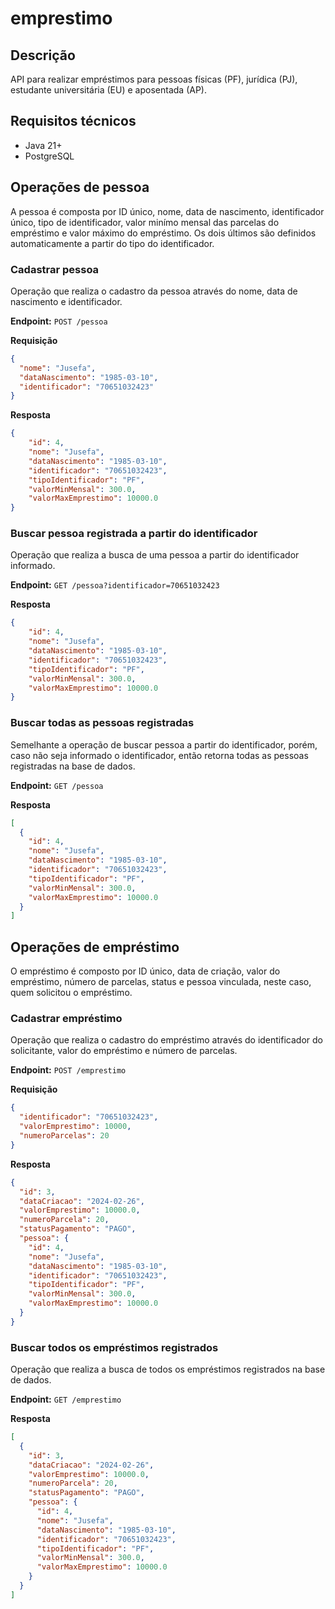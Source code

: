 # emprestimo

## Descrição
API para realizar empréstimos para pessoas físicas (PF), jurídica (PJ), estudante universitária (EU) e aposentada (AP).

## Requisitos técnicos
- Java 21+
- PostgreSQL

## Operações de pessoa
A pessoa é composta por ID único, nome, data de nascimento, identificador único, tipo de identificador, valor minímo
mensal das parcelas do empréstimo e valor máximo do empréstimo. Os dois últimos são definidos automaticamente a partir do
tipo do identificador.

### Cadastrar pessoa
Operação que realiza o cadastro da pessoa através do nome, data de nascimento e identificador.

**Endpoint:** `POST /pessoa`

**Requisição**
```json
{
  "nome": "Jusefa",
  "dataNascimento": "1985-03-10",
  "identificador": "70651032423"
}
```

**Resposta**
```json
{
	"id": 4,
	"nome": "Jusefa",
	"dataNascimento": "1985-03-10",
	"identificador": "70651032423",
	"tipoIdentificador": "PF",
	"valorMinMensal": 300.0,
	"valorMaxEmprestimo": 10000.0
}
```

### Buscar pessoa registrada a partir do identificador
Operação que realiza a busca de uma pessoa a partir do identificador informado.

**Endpoint:** `GET /pessoa?identificador=70651032423`

**Resposta**
```json
{
	"id": 4,
	"nome": "Jusefa",
	"dataNascimento": "1985-03-10",
	"identificador": "70651032423",
	"tipoIdentificador": "PF",
	"valorMinMensal": 300.0,
	"valorMaxEmprestimo": 10000.0
}
```

### Buscar todas as pessoas registradas
Semelhante a operação de buscar pessoa a partir do identificador, porém, caso não seja informado o identificador, então 
retorna todas as pessoas registradas na base de dados.

**Endpoint:** `GET /pessoa`

**Resposta**
```json
[
  {
    "id": 4,
    "nome": "Jusefa",
    "dataNascimento": "1985-03-10",
    "identificador": "70651032423",
    "tipoIdentificador": "PF",
    "valorMinMensal": 300.0,
    "valorMaxEmprestimo": 10000.0
  }
]
```

## Operações de empréstimo
O empréstimo é composto por ID único, data de criação, valor do empréstimo, número de parcelas, status e pessoa
vinculada, neste caso, quem solicitou o empréstimo.

### Cadastrar empréstimo
Operação que realiza o cadastro do empréstimo através do identificador do solicitante, valor do empréstimo e número de parcelas.

**Endpoint:** `POST /emprestimo`

**Requisição**
```json
{
  "identificador": "70651032423",
  "valorEmprestimo": 10000,
  "numeroParcelas": 20
}
```

**Resposta**
```json
{
  "id": 3,
  "dataCriacao": "2024-02-26",
  "valorEmprestimo": 10000.0,
  "numeroParcela": 20,
  "statusPagamento": "PAGO",
  "pessoa": {
    "id": 4,
    "nome": "Jusefa",
    "dataNascimento": "1985-03-10",
    "identificador": "70651032423",
    "tipoIdentificador": "PF",
    "valorMinMensal": 300.0,
    "valorMaxEmprestimo": 10000.0
  }
}
```

### Buscar todos os empréstimos registrados
Operação que realiza a busca de todos os empréstimos registrados na base de dados.

**Endpoint:** `GET /emprestimo`

**Resposta**
```json
[
  {
    "id": 3,
    "dataCriacao": "2024-02-26",
    "valorEmprestimo": 10000.0,
    "numeroParcela": 20,
    "statusPagamento": "PAGO",
    "pessoa": {
      "id": 4,
      "nome": "Jusefa",
      "dataNascimento": "1985-03-10",
      "identificador": "70651032423",
      "tipoIdentificador": "PF",
      "valorMinMensal": 300.0,
      "valorMaxEmprestimo": 10000.0
    }
  }
]
```